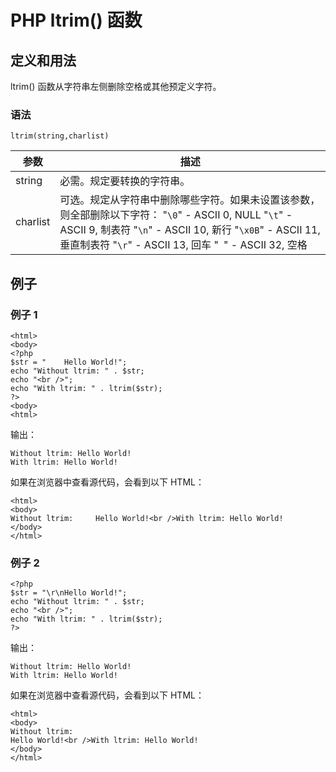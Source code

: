 # PHP ltrim() 函数



## 定义和用法

ltrim() 函数从字符串左侧删除空格或其他预定义字符。

### 语法

```
ltrim(string,charlist)
```

| 参数 | 描述 |
| --- | --- |
| string | 必需。规定要转换的字符串。 |
| charlist |可选。规定从字符串中删除哪些字符。如果未设置该参数，则全部删除以下字符：   "`\0`" - ASCII 0, NULL   "`\t`" - ASCII 9, 制表符   "`\n`" - ASCII 10, 新行   "`\x0B`" - ASCII 11, 垂直制表符   "`\r`" - ASCII 13, 回车   "` `" - ASCII 32, 空格 |

## 例子

### 例子 1

```
<html>
<body>
<?php
$str = "    Hello World!";
echo "Without ltrim: " . $str;
echo "<br />";
echo "With ltrim: " . ltrim($str);
?>
<body>
<html>
```

输出：

```
Without ltrim: Hello World!
With ltrim: Hello World!
```

如果在浏览器中查看源代码，会看到以下 HTML：

```
<html>
<body>
Without ltrim:     Hello World!<br />With ltrim: Hello World!
</body>
</html>
```

### 例子 2

```
<?php
$str = "\r\nHello World!";
echo "Without ltrim: " . $str;
echo "<br />";
echo "With ltrim: " . ltrim($str);
?>
```

输出：

```
Without ltrim: Hello World!
With ltrim: Hello World!
```

如果在浏览器中查看源代码，会看到以下 HTML：

```
<html>
<body>
Without ltrim:
Hello World!<br />With ltrim: Hello World!
</body>
</html>
```
